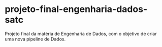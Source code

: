 # projeto-final-engenharia-dados-satc
Projeto final da matéria de Engenharia de Dados, com o objetivo de criar uma nova pipeline de Dados.
